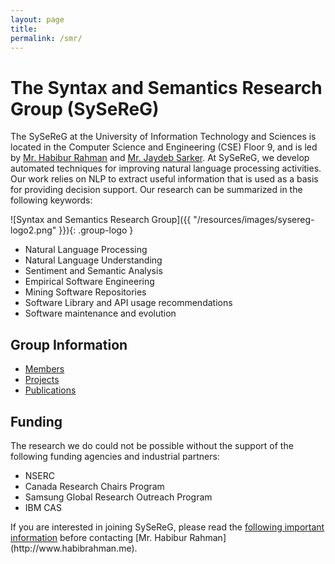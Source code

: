 ```yaml
---
layout: page
title:
permalink: /smr/
---
```


# The Syntax and Semantics Research Group (SySeReG)


The SySeReG at the University of Information Technology and Sciences is located in the Computer Science and Engineering (CSE) Floor 9, and is led by [Mr. Habibur Rahman](http://www.habibrahman.me) and [Mr. Jaydeb Sarker](http://www.habibrahman.me). At SySeReG, we develop automated techniques for improving natural language processing activities. Our work relies on NLP to extract useful information that is used as a basis for providing decision support. Our research can be summarized in the following keywords:

![Syntax and Semantics Research Group]({{ "/resources/images/sysereg-logo2.png" }}){: .group-logo } 

* Natural Language Processing
* Natural Language Understanding
* Sentiment and Semantic Analysis
* Empirical Software Engineering
* Mining Software Repositories
* Software Library and API usage recommendations
* Software maintenance and evolution



## Group Information

* [Members](/smr/members)
* [Projects](/smr/research)
* [Publications](/smr/publications)

## Funding

The research we do could not be possible without the support of the following funding agencies and industrial partners:

* NSERC
* Canada Research Chairs Program
* Samsung Global Research Outreach Program
* IBM CAS


<div class="emph-border">       
 If you are interested in joining SySeReG, please read the <a href="{{ "/smr/join-smr" |  prepend: site.baseurl }}">following important information</a> before contacting [Mr. Habibur Rahman](http://www.habibrahman.me).
 </div>
